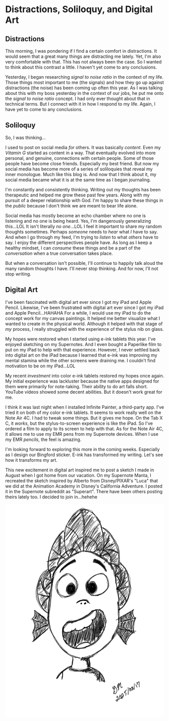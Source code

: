 # Distractions, Soliloquy, and Digital Art

## Distractions

This morning, I was pondering if I find a certain comfort in distractions. It would seem that a great many things are distracting me lately. Yet, I'm also very comfortable with that. This has not always been the case. So I wanted to think about this contrast a little. I haven't yet come to any conclusions.

Yesterday, I began researching *signal to noise ratio* in the context of my life. Those things most important to me (the signals) and how they go up against distractions (the noise) has been coming up often this year. As I was talking about this with my boss yesterday in the context of our jobs, he put me onto the *signal to noise ratio* concept. I had only ever thought about that in technical terms. But I connect with it in how I respond to my life. Again, I have yet to come to any conclusions.

## Soliloquy

So, I was thinking...

I used to post on social media *for* others. It was basically *content*. Even my *Vitamin G* started as content in a way. That eventually evolved into more personal, and genuine, connections with certain people. Some of those people have become close friends. Especially my best friend. But now my social media has become more of a series of soliloquies that reveal my inner monologue. Much like this blog is. And now that I think about it, my social media became what it is at the same time as I began journaling.

I'm constantly and consistently thinking. Writing out my thoughts has been therapeutic and helped me grow these past few years. Along with my pursuit of a deeper relationship with God. I'm happy to share these things in the *public* because I don't think we are meant to bear life alone.

Social media has mostly become an echo chamber where no one is listening and no one is being heard. Yes, I'm dangerously generalizing this...LOL It isn't literally *no one*...LOL I feel it important to share my random thoughts sometimes. Perhaps *someone* needs to *hear* what *I* have to say. And when I go through my feed, I'm trying to *listen* to what *others* have to say. I enjoy the different perspectives people have. As long as I keep a healthy mindset, I can *consume* these things and be a part of the *conversation* when a true conversation takes place.

But when a conversation isn't possible, I'll continue to happily talk aloud the many random thoughts I have. I'll never stop thinking. And for now, I'll not stop writing.

## Digital Art

I've been fascinated with digital art ever since I got my iPad and Apple Pencil. Likewise, I've been frustrated with digital art ever since I got my iPad and Apple Pencil...HAHAHA For a while, I would use my iPad to do the concept work for my canvas paintings. It helped me better visualize what I wanted to create in the physical world. Although it helped with that stage of *my* process, I really struggled with the experience of the stylus nib on glass.

My hopes were restored when I started using e-ink tablets this year. I've enjoyed sketching on my Supernotes. And I even bought a Paperlike film to put on my iPad to help with that experience. However, I never settled back into digital art on the iPad because I learned that e-ink was improving my mental stamina while the other screens were draining me. I couldn't find motivation to be on my iPad...LOL

My recent *investment* into color e-ink tablets restored my hopes once again. My initial experience was lackluster because the native apps designed for them were primarily for note-taking. Their ability to do art falls short. YouTube videos showed some decent abilities. But it doesn't work great for me.

I think it was last night when I installed Infinite Painter, a third-party app. I've tried it on both of my color e-ink tablets. It seems to work really well on the Note Air 4C. I had to tweak some things. But it gives me hope. On the Tab X C, it *works*, but the stylus-to-screen experience is like the iPad. So I've ordered a film to apply to its screen to help with that. As for the Note Air 4C, it allows me to use my EMR pens from my Supernote devices. When I use my EMR *pencils*, the feel is amazing.

I'm looking forward to exploring this more in the coming weeks. Especially as I design our Bingford sticker. E-ink has transformed my writing. Let's see how it transforms my art.

This new excitement in digital art inspired me to post a sketch I made in August when I got home from our vacation. On my Supernote Manta, I recreated the sketch inspired by Alberto from Disney/PIXAR's "Luca" that we did at the Animation Academy in Disney's California Adventure. I posted it in the Supernote subreddit as "Superart". There have been others posting theirs lately too. I decided to join in...hehehe

![Sketch of Disney/PIXAR's Alberto from Luca](./media/IMG_2805.PNG)